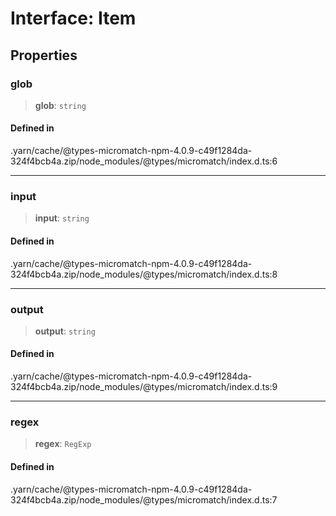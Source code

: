 # Interface: Item

## Properties

### glob

> **glob**: `string`

#### Defined in

.yarn/cache/@types-micromatch-npm-4.0.9-c49f1284da-324f4bcb4a.zip/node\_modules/@types/micromatch/index.d.ts:6

***

### input

> **input**: `string`

#### Defined in

.yarn/cache/@types-micromatch-npm-4.0.9-c49f1284da-324f4bcb4a.zip/node\_modules/@types/micromatch/index.d.ts:8

***

### output

> **output**: `string`

#### Defined in

.yarn/cache/@types-micromatch-npm-4.0.9-c49f1284da-324f4bcb4a.zip/node\_modules/@types/micromatch/index.d.ts:9

***

### regex

> **regex**: `RegExp`

#### Defined in

.yarn/cache/@types-micromatch-npm-4.0.9-c49f1284da-324f4bcb4a.zip/node\_modules/@types/micromatch/index.d.ts:7
